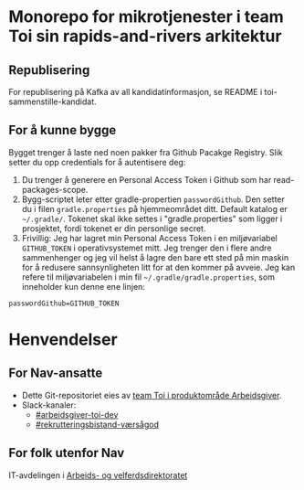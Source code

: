 # Monorepo for mikrotjenester i team Toi sin rapids-and-rivers arkitektur

## Republisering
For republisering på Kafka av all kandidatinformasjon, se README i toi-sammenstille-kandidat. 

## For å kunne bygge 
Bygget trenger å laste ned noen pakker fra Github Pacakge Registry. Slik setter du opp credentials for å autentisere deg:

1. Du trenger å generere en Personal Access Token i Github som har read-packages-scope. 
2. Bygg-scriptet leter etter gradle-propertien `passwordGithub`. Den setter du i filen `gradle.properties` på hjemmeområdet ditt. Default katalog er `~/.gradle/`. Tokenet skal ikke settes i "gradle.properties" som ligger i prosjektet, fordi tokenet er din personlige secret. 
3. Frivillig: Jeg har lagret min Personal Access Token i en miljøvariabel `GITHUB_TOKEN` i operativsystemet mitt. Jeg trenger den i flere andre sammenhenger og jeg vil helst å lagre den bare ett sted på min maskin for å redusere sannsynligheten litt for at den kommer på avveie. Jeg kan refere til miljøvariabelen i min fil `~/.gradle/gradle.properties`, som inneholder kun denne ene linjen:
```
passwordGithub=GITHUB_TOKEN
```


# Henvendelser

## For Nav-ansatte

* Dette Git-repositoriet eies
  av [team Toi i produktområde Arbeidsgiver](https://teamkatalog.nav.no/team/76f378c5-eb35-42db-9f4d-0e8197be0131).
* Slack-kanaler:
    * [#arbeidsgiver-toi-dev](https://nav-it.slack.com/archives/C02HTU8DBSR)
    * [#rekrutteringsbistand-værsågod](https://nav-it.slack.com/archives/C02HWV01P54)

## For folk utenfor Nav

IT-avdelingen i [Arbeids- og velferdsdirektoratet](https://www.nav.no/no/NAV+og+samfunn/Kontakt+NAV/Relatert+informasjon/arbeids-og-velferdsdirektoratet-kontorinformasjon)
